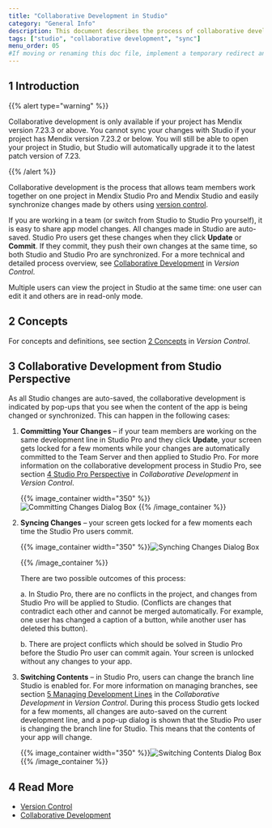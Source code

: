 ```yaml
---
title: "Collaborative Development in Studio"
category: "General Info"
description: This document describes the process of collaborative development between Mendix Studio and Mendix Studio from the perspective of Mendix Studio.
tags: ["studio", "collaborative development", "sync"]
menu_order: 05
#If moving or renaming this doc file, implement a temporary redirect and let the respective team know they should update the URL in the product. See Mapping to Products for more details.
---
```


## 1 Introduction

{{% alert type="warning" %}}

Collaborative development is only available if your project has Mendix version 7.23.3 or above. You cannot sync your changes with Studio if your project has Mendix version 7.23.2 or below. You will still be able to open your project in Studio, but Studio will automatically upgrade it to the latest patch version of 7.23. 

{{% /alert %}}

Collaborative development is the process that allows team members work together on one project in Mendix Studio Pro and Mendix Studio and easily synchronize changes made by others using [version control](/refguide/version-control). 

If you are working in a team (or switch from Studio to Studio Pro yourself), it is easy to share app model changes. All changes made in Studio are auto-saved. Studio Pro users get these changes when they click **Update** or **Commit**. If they commit, they push their own changes at the same time, so both Studio and Studio Pro are synchronized. For a more technical and detailed process overview, see [Collaborative Development](/refguide/collaborative-development) in *Version Control*. 

Multiple users can view the project in Studio at the same time: one user can edit it and others are in read-only mode. 

## 2 Concepts

For concepts and definitions, see section [2 Concepts](/refguide/version-control) in *Version Control*. 

## 3 Collaborative Development from Studio Perspective

As all Studio changes are auto-saved, the collaborative development is indicated by pop-ups that you see when the content of the app is being changed or synchronized. This can happen in the following cases:

1. **Committing Your Changes** – if your team members are working on the same development line in Studio Pro and they click **Update**, your screen gets locked for a few moments while your changes are automatically committed to the Team Server and then applied to Studio Pro. For more information on the collaborative development process in Studio Pro, see section [4 Studio Pro Perspective](/refguide/collaborative-development) in *Collaborative Development* in *Version Control*.

    {{% image_container width="350" %}}![Committing Changes Dialog Box](attachments/general-collaborative-development/committing-changes.png)
   {{% /image_container %}}

2.  **Syncing Changes** – your screen gets locked for a few moments each time the Studio Pro users commit. <br/>

    {{% image_container width="350" %}}![Synching Changes Dialog Box](attachments/general-collaborative-development/synching-changes.png)<br/>

    {{% /image_container %}}

    There are two possible outcomes of this process:<br/>

    a.  In Studio Pro, there are no conflicts in the project, and changes from Studio Pro will be applied to Studio. (Conflicts are changes that contradict each other and cannot be merged automatically. For example, one user has changed a caption of a button, while another user has deleted this button).

    b.  There are project conflicts which should be solved in Studio Pro before the Studio Pro user can commit again. Your screen is unlocked without any changes to your app.  

3.  **Switching Contents** – in Studio Pro, users can change the branch line Studio is enabled for. For more information on managing branches, see section [5 Managing Development Lines](/refguide/collaborative-development#managing-branches) in the *Collaborative Development* in *Version Control*. 
	During this process Studio gets locked for a few moments, all changes are auto-saved on the current development line, and a pop-up dialog is shown that the Studio Pro user is changing the branch line for Studio. This means that the contents of your app will change. 

	{{% image_container width="350" %}}![Switching Contents Dialog Box](attachments/general-collaborative-development/switching-branches.png)
  {{% /image_container %}}

## 4 Read More

* [Version Control](/refguide/version-control)
* [Collaborative Development](/refguide/collaborative-development)

